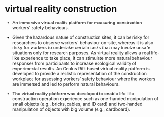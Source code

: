 # virtual reality construction

+ An immersive virtual reality platform for measuring construction workers' safety behaviours.

+ Given the hazardous nature of construction sites, it can be risky for researchers to observe workers' behaviour on-site, whereas it is also risky for workers to undertake certain tasks that may involve unsafe situations only for research purposes. As virtual reality allows a real life-like experience to take place, it can stimulate more natural behaviour responses from participants to increase ecological validity of experimental results. An Oculus Rift-based virtual reality platform is developed to provide a realistic representation of the construction workplace for assessing workers’ safety behaviour where the workers are immersed and led to perform natural behaviours.

+ The virtual reality platform was developed to enable life-like construction operation experience such as one-handed manipulation of small objects (e.g., bricks, cables, and ID card) and two-handed manipulation of objects with big volume (e.g., cardboard).

![]()
